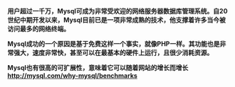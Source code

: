 **用户超过一千万，Mysql可成为非常受欢迎的网络服务器数据库管理系统。自20世纪中期开发以来，Mysql目前已是一项非常成熟的技术，他支撑着许多当今被访问最多的网络终端。**

**Mysql成功的一个原因是基于免费这样一个事实，就像PHP一样。其功能也是非常强大，速度非常快，甚至可以在最基本的硬件上运行，且很少消耗资源。**

**Mysql也有很高的可扩展性，意味着它可以随着网站的增长而增长 http://mysql.com/why-mysql/benchmarks**